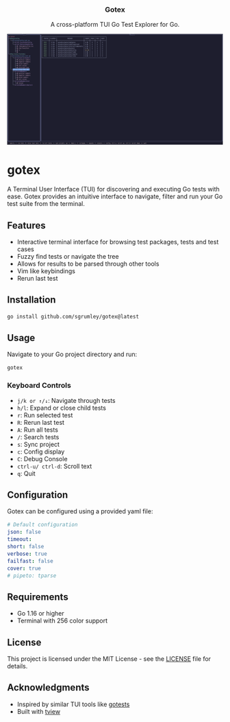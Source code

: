 <div align="center">
  <h3 align="center">Gotex</h3>
  <p align="center">
        A cross-platform TUI Go Test Explorer for Go.
  </p>
</div>

![Gotex Screenshot](img/screenshot-gotex.png)

# gotex

A Terminal User Interface (TUI) for discovering and executing Go tests with ease. Gotex provides an intuitive interface to navigate, filter and run your Go test suite from the terminal.

## Features

- Interactive terminal interface for browsing test packages, tests and test cases
- Fuzzy find tests or navigate the tree
- Allows for results to be parsed through other tools
- Vim like keybindings
- Rerun last test

## Installation

```bash
go install github.com/sgrumley/gotex@latest
```

## Usage

Navigate to your Go project directory and run:

```bash
gotex
```

### Keyboard Controls

- `j/k or ↑/↓`: Navigate through tests
- `h/l`: Expand or close child tests
- `r`: Run selected test
- `R`: Rerun last test
- `A`: Run all tests
- `/`: Search tests
- `s`: Sync project
- `c`: Config display
- `C`: Debug Console
- `ctrl-u/ ctrl-d`: Scroll text
- `q`: Quit


## Configuration

Gotex can be configured using a provided yaml file:

```yaml
# Default configuration
json: false
timeout:
short: false
verbose: true
failfast: false
cover: true
# pipeto: tparse

```

## Requirements

- Go 1.16 or higher
- Terminal with 256 color support

## License

This project is licensed under the MIT License - see the [LICENSE](LICENSE) file for details.

## Acknowledgments

- Inspired by similar TUI tools like [gotests](https://github.com/cweill/gotests)
- Built with [tview](https://github.com/rivo/tview)


